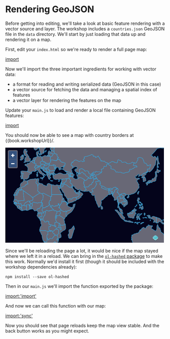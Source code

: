 # Rendering GeoJSON

Before getting into editing, we'll take a look at basic feature rendering with a vector source and layer.  The workshop includes a `countries.json` GeoJSON file in the `data` directory.  We'll start by just loading that data up and rendering it on a map.

First, edit your `index.html` so we're ready to render a full page map:

[import](../../../src/en/examples/vector/geojson.html)

Now we'll import the three important ingredients for working with vector data:

 * a format for reading and writing serialized data (GeoJSON in this case)
 * a vector source for fetching the data and managing a spatial index of features
 * a vector layer for rendering the features on the map

Update your `main.js` to load and render a local file containing GeoJSON features:

[import](../../../src/en/examples/vector/geojson.js)

You should now be able to see a map with country borders at {{book.workshopUrl}}/.

![GeoJSON features](geojson.png)

Since we'll be reloading the page a lot, it would be nice if the map stayed where we left it in a reload.  We can bring in the [`ol-hashed` package](https://www.npmjs.com/package/ol-hashed) to make this work.  Normally we'd install it first (though it should be included with the workshop dependencies already):

    npm install --save ol-hashed

Then in our `main.js` we'll import the function exported by the package:

[import:'import'](../../../src/en/examples/vector/sync.js)

And now we can call this function with our map:

[import:'sync'](../../../src/en/examples/vector/sync.js)

Now you should see that page reloads keep the map view stable.  And the back button works as you might expect.
